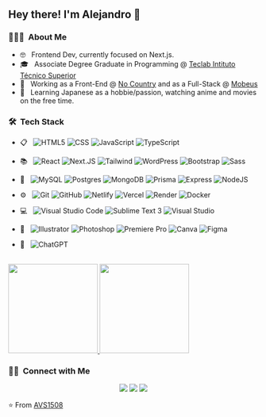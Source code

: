 <h2> Hey there! I'm Alejandro 👋</h2>

<h3> 👨🏻‍💻 &nbsp;About Me </h3>

- 🤓 &nbsp; Frontend Dev, currently focused on Next.js.
- 🎓 &nbsp; Associate Degree Graduate in Programming @ <a href="https://www.teclab.edu.ar/carrera/tecnico-superior-en-programacion/">  Teclab Intituto Técnico Superior</a>
- 💼 &nbsp; Working as a Front-End @ <a href="https://www.nocountry.tech/">No Country</a> and as a Full-Stack @ <a href="https://mobeus.com.ar/">Mobeus</a>
- 🌱 &nbsp; Learning Japanese as a hobbie/passion, watching anime and movies on the free time.

<h3> 🛠 &nbsp;Tech Stack</h3>

- 📋 &nbsp;
  ![HTML5](https://img.shields.io/badge/-HTML5-333333?style=flat&logo=HTML5)
  ![CSS](https://img.shields.io/badge/-CSS-333333?style=flat&logo=CSS3&logoColor=1572B6)
  ![JavaScript](https://img.shields.io/badge/-JavaScript-333333?style=flat&logo=javascript)
  ![TypeScript](https://img.shields.io/badge/Typescript-333333?style=flat&logo=Typescript)

- 📚 &nbsp; 
  ![React](https://img.shields.io/badge/-React-333333?style=flat&logo=react)
  ![Next.JS](https://img.shields.io/badge/Next.js-333333?style=flat&logo=next.js&logoColor=white)
  ![Tailwind](https://img.shields.io/badge/Tailwind_CSS-333333?style=flat&logo=tailwind-css)
  ![WordPress](https://img.shields.io/badge/WordPress-333333?style=flat&logo=WordPress&logoColor=38bdf8)
  ![Bootstrap](https://img.shields.io/badge/-Bootstrap-333333?style=flat&logo=bootstrap)
  ![Sass](https://img.shields.io/badge/-SASS-333333?style=flat&logo=sass)
  
- 💾 &nbsp;
  ![MySQL](https://img.shields.io/badge/-MySQL-333333?style=flat&logo=mysql)
  ![Postgres](https://img.shields.io/badge/Postgres-333333?style=flat&logo=postgresql)
  ![MongoDB](https://img.shields.io/badge/MongoDB-333333?style=flat&logo=mongodb)
  ![Prisma](https://img.shields.io/badge/Prisma-333333?style=flat&logo=prisma)
  ![Express](https://img.shields.io/badge/Express-333333?style=flat&logo=Express)
  ![NodeJS](https://img.shields.io/badge/Node.js-333333?style=flat&logo=Node.js)
  
- ⚙️ &nbsp;
  ![Git](https://img.shields.io/badge/-Git-333333?style=flat&logo=git)
  ![GitHub](https://img.shields.io/badge/-GitHub-333333?style=flat&logo=github)
  ![Netlify](https://img.shields.io/badge/Netlify-333333?style=flat&logo=netlify&logoColor=#00C7B7)
  ![Vercel](https://img.shields.io/badge/Vercel-333333?style=flat&logo=vercel&logoColor=white)
  ![Render](https://img.shields.io/badge/Render-333333?style=flat&logo=render&logoColor=white)
  ![Docker](https://img.shields.io/badge/Docker-333333?style=flat&logo=Docker)
  
- 💻 &nbsp;
  ![Visual Studio Code](https://img.shields.io/badge/-Visual%20Studio%20Code-333333?style=flat&logo=visual-studio-code&logoColor=007ACC)
  ![Sublime Text 3](https://img.shields.io/badge/-Sublime%20Text%203-333333?style=flat&logo=sublime-text)
  ![Visual Studio](https://img.shields.io/badge/-Visual%20Studio-333333?style=flat&logo=visual-studio&logoColor=673ab7)
  
- 🎨  &nbsp;
  ![Illustrator](https://img.shields.io/badge/-Illustrator-333333?style=flat&logo=adobe-illustrator)
  ![Photoshop](https://img.shields.io/badge/-Photoshop-333333?style=flat&logo=adobe-photoshop)
  ![Premiere Pro](https://img.shields.io/badge/Premiere%20Pro-333333?style=flat&logo=Adobe%20Premiere%20Pro)
  ![Canva](https://img.shields.io/badge/Canva-333333?style=flat&logo=Canva)
  ![Figma](https://img.shields.io/badge/Figma-333333?style=flat&logo=figma)

- 🤖 &nbsp;
  ![ChatGPT](https://img.shields.io/badge/chatGPT-333333?style=flat&logo=openai&logoColor=6ee7b7)
  

<br/>

<a href="https://github.com/SamotSama">
  <img height="180em" src="https://github-readme-stats.vercel.app/api?username=SamotSama&theme=dracula&show_icons=true&rank_icon=github&card_width=400" />
  <img height="180em" src="https://github-readme-stats.vercel.app/api/top-langs/?username=SamotSama&theme=dracula&layout=compact&card_width=350" />
</a>

<br/>

<h3> 🤝🏻 &nbsp;Connect with Me </h3>

<p align="center">
<a href="https://samotsama-dev.vercel.app"><img src="https://img.shields.io/badge/-SamotSama%20Dev-ff0026?style=flat&logo=Google-Chrome&logoColor=white"/></a>
<a href="https://www.linkedin.com/in/h-alejandro-rosa"><img src="https://img.shields.io/badge/-Alejandro%20Rosa-0077B5?style=flat&logo=Linkedin&logoColor=white"/></a>
<a href="mailto:halejandrorosa@gmail.com"><img src="https://img.shields.io/badge/-halejandrorosa@gmail.com-D14836?style=flat&logo=Gmail&logoColor=white"/></a>
</p>

⭐️ From [AVS1508](https://github.com/AVS1508)
